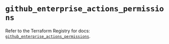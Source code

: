 # `github_enterprise_actions_permissions`

Refer to the Terraform Registry for docs: [`github_enterprise_actions_permissions`](https://registry.terraform.io/providers/integrations/github/6.7.0/docs/resources/enterprise_actions_permissions).
